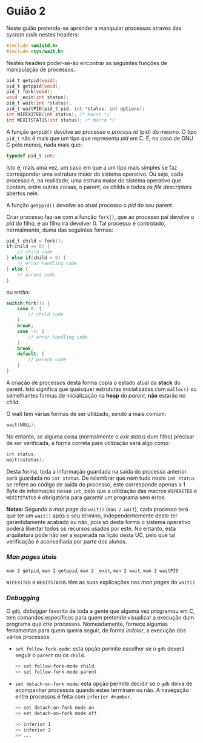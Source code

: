 # Guião 2

Neste guião pretende-se aprender a manipular processos através das _system calls_ nestes headers:
```c
#include <unistd.h>
#include <sys/wait.h>
```
Nestes headers poder-se-ão encontrar as seguintes funções de manipulação de processos.
```c
pid_t getpid(void);
pid_t getppid(void);
pid_t fork(void);
void _exit(int status);
pid_t wait(int *status);
pid_t waitPID(pid_t pid, int *status, int options);
int WIFEXITED(int status); /* macro */
int WEXITSTATUS(int status); /* macro */
```
A função `getpid()` devolve ao processo o _process id_ (pid) do mesmo. O tipo `pid_t` não é mais que um tipo que representa _pid_ em C. É, no caso de GNU C pelo menos, nada mais que:
```c
typedef pid_t int;
```
Isto é, mais uma vez, um caso em que a um tipo mais simples se faz corresponder uma estrutura maior do sistema operativo. Ou seja, cada processo é, na realidade, uma estrura maior do sistema operativo que contém, entre outras coisas, o parent, os childs e todos os _file descriptors_ abertos nele.

A função `getppid()` devolve ao atual processo o _pid_ do seu parent.

Criar processo faz-se com a função `fork()`, que ao processo pai devolve o _pid_ do filho, e ao filho irá devolver 0. Tal processo é controlado, normalmente, duma das seguintes formas:
```c
pid_t child = fork();
if(child == 0) {
    // child code
} else if(child < 0) {
    // error handling code
} else {
    // parent code
}
```
ou então:
```c
switch(fork()) {
    case 0: {
        // child code
    }
    break;
    case -1: {
        // error handling code
    }
    break;
    default: {
        // parent code
    }
}
```
A criação de processos desta forma copia o estado atual da **stack** do parent. Isto significa que quaisquer estruturas inicializadas com `malloc()` ou semelhantes formas de inicialização na **heap** do _parent_, **não** estarão no _child_.

O wait tem várias formas de ser utilizado, sendo a mais comum:
```c
wait(NULL);
```
No entanto, se alguma coisa (normalmente o _exit status_ dum filho) precisar de ser verificada, a forma correta para utilização será algo como:
```c
int status;
wait(&status);
```
Desta forma, toda a informação guardada na saída do processo anterior será guardada no `int status`. De relembrar que nem tudo neste `int status` se refere ao código de saída do processo, este corresponde apenas a 1 Byte de informação nesse `int`, pelo que a utilização das macros `WIFEXITED` e `WEXITSTATUS` é obrigatória para garantir um programa sem erros.

**Notas:** Segundo a _man page_ do `wait()` (`man 2 wait`), cada processo terá que ter um `wait()` após o seu término, independentemente deste ter garantidamente acabado ou não, pois só desta forma o sistema operativo poderá libertar todos os recursos usados por este. No entanto, esta arquitetura pode não ser a esperada na lição desta UC, pelo que tal verificação é aconselhada por parte dos alunos.

### _Man pages_ úteis

`man 2 getpid`, `man 2 getppid`, `man 2 _exit`, `man 2 wait`, `man 2 waitPID`

`WIFEXITED` e `WEXITSTATUS` têm as suas explicações nas _man pages_ do `wait()`

### _Debugging_

O `gdb`, _debugger_ favorito de toda a gente que alguma vez programou em C, tem comandos específicos para quem pretende visualizar a execução dum programa que crie processos. Nomeadamente, fornece algumas ferramentas para quem queira seguir, de forma _indolor_, a execução dos vários processos:

* `set follow-fork-mode`: esta opção permite escolher se o `gdb` deverá seguir o `parent` ou os `child`.
    ```bash
    >> set follow-fork-mode child
    >> set follow-fork-mode parent
    ```
* `set detach-on-fork mode`: esta opção permite decidir se o `gdb` deixa de acompanhar processos quando estes terminam ou não. A navegação entre processos é feita com `inferior #number`.
    ```bash
    >> set detach-on-fork mode on
    >> set detach-on-fork mode off

    >> inferior 1
    >> inferior 2
    >> ...
    ```
